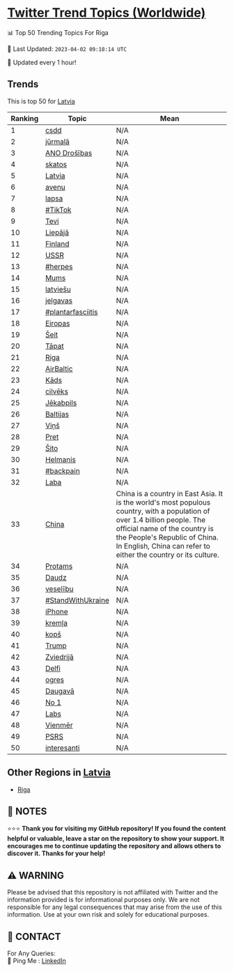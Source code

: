 [Twitter Trend Topics (Worldwide)](https://github.com/ErcinDedeoglu/Twitter-Trend-Topics)
==========


📊 Top 50 Trending Topics For Riga

📆 Last Updated: `2023-04-02 09:18:14 UTC`

🔧 Updated every 1 hour!


## Trends

This is top 50 for [Latvia](</Latvia>)

| Ranking | Topic | Mean |
| ------- | ------------ | ------------ |
| 1 | [csdd](http://twitter.com/search?q=csdd) | N/A |
| 2 | [jūrmalā](http://twitter.com/search?q=j%c5%abrmal%c4%81) | N/A |
| 3 | [ANO Drošības](http://twitter.com/search?q=ANO+Dro%c5%a1%c4%abbas) | N/A |
| 4 | [skatos](http://twitter.com/search?q=skatos) | N/A |
| 5 | [Latvia](http://twitter.com/search?q=Latvia) | N/A |
| 6 | [avenu](http://twitter.com/search?q=avenu) | N/A |
| 7 | [lapsa](http://twitter.com/search?q=lapsa) | N/A |
| 8 | [#TikTok](http://twitter.com/search?q=%23TikTok) | N/A |
| 9 | [Tevi](http://twitter.com/search?q=Tevi) | N/A |
| 10 | [Liepājā](http://twitter.com/search?q=Liep%c4%81j%c4%81) | N/A |
| 11 | [Finland](http://twitter.com/search?q=Finland) | N/A |
| 12 | [USSR](http://twitter.com/search?q=USSR) | N/A |
| 13 | [#herpes](http://twitter.com/search?q=%23herpes) | N/A |
| 14 | [Mums](http://twitter.com/search?q=Mums) | N/A |
| 15 | [latviešu](http://twitter.com/search?q=latvie%c5%a1u) | N/A |
| 16 | [jelgavas](http://twitter.com/search?q=jelgavas) | N/A |
| 17 | [#plantarfasciitis](http://twitter.com/search?q=%23plantarfasciitis) | N/A |
| 18 | [Eiropas](http://twitter.com/search?q=Eiropas) | N/A |
| 19 | [Šeit](http://twitter.com/search?q=%c5%a0eit) | N/A |
| 20 | [Tāpat](http://twitter.com/search?q=T%c4%81pat) | N/A |
| 21 | [Riga](http://twitter.com/search?q=Riga) | N/A |
| 22 | [AirBaltic](http://twitter.com/search?q=AirBaltic) | N/A |
| 23 | [Kāds](http://twitter.com/search?q=K%c4%81ds) | N/A |
| 24 | [cilvēks](http://twitter.com/search?q=cilv%c4%93ks) | N/A |
| 25 | [Jēkabpils](http://twitter.com/search?q=J%c4%93kabpils) | N/A |
| 26 | [Baltijas](http://twitter.com/search?q=Baltijas) | N/A |
| 27 | [Viņš](http://twitter.com/search?q=Vi%c5%86%c5%a1) | N/A |
| 28 | [Pret](http://twitter.com/search?q=Pret) | N/A |
| 29 | [Šito](http://twitter.com/search?q=%c5%a0ito) | N/A |
| 30 | [Helmanis](http://twitter.com/search?q=Helmanis) | N/A |
| 31 | [#backpain](http://twitter.com/search?q=%23backpain) | N/A |
| 32 | [Laba](http://twitter.com/search?q=Laba) | N/A |
| 33 | [China](http://twitter.com/search?q=China) | China is a country in East Asia. It is the world's most populous country, with a population of over 1.4 billion people. The official name of the country is the People's Republic of China. In English, China can refer to either the country or its culture. |
| 34 | [Protams](http://twitter.com/search?q=Protams) | N/A |
| 35 | [Daudz](http://twitter.com/search?q=Daudz) | N/A |
| 36 | [veselību](http://twitter.com/search?q=vesel%c4%abbu) | N/A |
| 37 | [#StandWithUkraine](http://twitter.com/search?q=%23StandWithUkraine) | N/A |
| 38 | [iPhone](http://twitter.com/search?q=iPhone) | N/A |
| 39 | [kremļa](http://twitter.com/search?q=krem%c4%bca) | N/A |
| 40 | [kopš](http://twitter.com/search?q=kop%c5%a1) | N/A |
| 41 | [Trump](http://twitter.com/search?q=Trump) | N/A |
| 42 | [Zviedrijā](http://twitter.com/search?q=Zviedrij%c4%81) | N/A |
| 43 | [Delfi](http://twitter.com/search?q=Delfi) | N/A |
| 44 | [ogres](http://twitter.com/search?q=ogres) | N/A |
| 45 | [Daugavā](http://twitter.com/search?q=Daugav%c4%81) | N/A |
| 46 | [No 1](http://twitter.com/search?q=No+1) | N/A |
| 47 | [Labs](http://twitter.com/search?q=Labs) | N/A |
| 48 | [Vienmēr](http://twitter.com/search?q=Vienm%c4%93r) | N/A |
| 49 | [PSRS](http://twitter.com/search?q=PSRS) | N/A |
| 50 | [interesanti](http://twitter.com/search?q=interesanti) | N/A |



## Other Regions in [Latvia](</Latvia>)

* [Riga](</Latvia/Riga.md>)



## 📝 NOTES

⭐⭐⭐ **Thank you for visiting my GitHub repository! If you found the content helpful or valuable, leave a star on the repository to show your support. It encourages me to continue updating the repository and allows others to discover it. Thanks for your help!**


## ⚠️ WARNING

Please be advised that this repository is not affiliated with Twitter and the information provided is for informational purposes only. We are not responsible for any legal consequences that may arise from the use of this information. Use at your own risk and solely for educational purposes.


## 📨 CONTACT

 For Any Queries:  
            🏓 Ping Me : [LinkedIn](https://www.linkedin.com/in/ercindedeoglu/)
